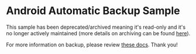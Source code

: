 
Android Automatic Backup Sample
===============================

This sample has been deprecated/archived meaning it's read-only and it's no longer actively maintained (more details on archiving can be found [here][1]).

For more information on backup, please review [these docs][2]. Thank you!

[1]: https://help.github.com/en/articles/about-archiving-repositories
[2]: https://developer.android.com/guide/topics/data/autobackup
